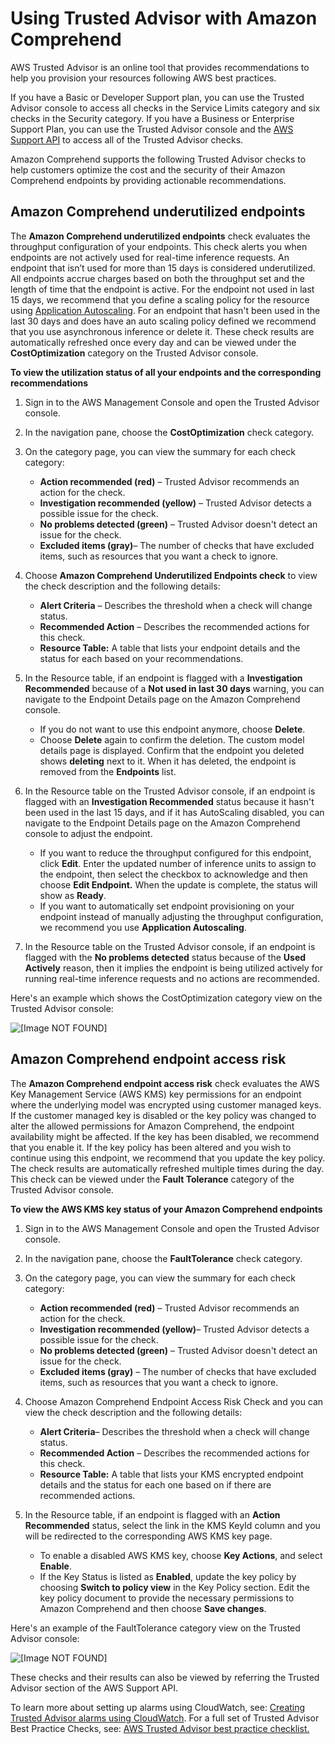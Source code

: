 # Using Trusted Advisor with Amazon Comprehend<a name="manage-endpoints-trusted-advisor"></a>

AWS Trusted Advisor is an online tool that provides recommendations to help you provision your resources following AWS best practices\.

If you have a Basic or Developer Support plan, you can use the Trusted Advisor console to access all checks in the Service Limits category and six checks in the Security category\. If you have a Business or Enterprise Support Plan, you can use the Trusted Advisor console and the [AWS Support API](https://docs.aws.amazon.com/awssupport/latest/user/Welcome.html) to access all of the Trusted Advisor checks\.

Amazon Comprehend supports the following Trusted Advisor checks to help customers optimize the cost and the security of their Amazon Comprehend endpoints by providing actionable recommendations\.

## Amazon Comprehend underutilized endpoints<a name="manage-endpoints-trusted-advisor-underutilized-endpoints"></a>

The **Amazon Comprehend underutilized endpoints** check evaluates the throughput configuration of your endpoints\. This check alerts you when endpoints are not actively used for real\-time inference requests\. An endpoint that isn’t used for more than 15 days is considered underutilized\. All endpoints accrue charges based on both the throughput set and the length of time that the endpoint is active\. For the endpoint not used in last 15 days, we recommend that you define a scaling policy for the resource using [Application Autoscaling](https://docs.aws.amazon.com/autoscaling/application/userguide/what-is-application-auto-scaling.html)\. For an endpoint that hasn't been used in the last 30 days and does have an auto scaling policy defined we recommend that you use asynchronous inference or delete it\. These check results are automatically refreshed once every day and can be viewed under the **CostOptimization** category on the Trusted Advisor console\.

**To view the utilization status of all your endpoints and the corresponding recommendations**

1. Sign in to the AWS Management Console and open the Trusted Advisor console\.

1. In the navigation pane, choose the **CostOptimization** check category\.

1. On the category page, you can view the summary for each check category:
   + **Action recommended \(red\)** – Trusted Advisor recommends an action for the check\.
   + **Investigation recommended \(yellow\)** – Trusted Advisor detects a possible issue for the check\.
   + **No problems detected \(green\)** – Trusted Advisor doesn't detect an issue for the check\.
   + **Excluded items \(gray\)**– The number of checks that have excluded items, such as resources that you want a check to ignore\.

1. Choose **Amazon Comprehend Underutilized Endpoints check** to view the check description and the following details:
   + **Alert Criteria** – Describes the threshold when a check will change status\.
   + **Recommended Action** – Describes the recommended actions for this check\.
   + **Resource Table:** A table that lists your endpoint details and the status for each based on your recommendations\.

1. In the Resource table, if an endpoint is flagged with a **Investigation Recommended** because of a **Not used in last 30 days** warning, you can navigate to the Endpoint Details page on the Amazon Comprehend console\.
   + If you do not want to use this endpoint anymore, choose **Delete**\.
   + Choose **Delete** again to confirm the deletion\. The custom model details page is displayed\. Confirm that the endpoint you deleted shows **deleting** next to it\. When it has deleted, the endpoint is removed from the **Endpoints** list\. 

1. In the Resource table on the Trusted Advisor console, if an endpoint is flagged with an **Investigation Recommended** status because it hasn't been used in the last 15 days, and if it has AutoScaling disabled, you can navigate to the Endpoint Details page on the Amazon Comprehend console to adjust the endpoint\.
   + If you want to reduce the throughput configured for this endpoint, click **Edit**\. Enter the updated number of inference units to assign to the endpoint, then select the checkbox to acknowledge and then choose **Edit Endpoint\.** When the update is complete, the status will show as **Ready**\. 
   + If you want to automatically set endpoint provisioning on your endpoint instead of manually adjusting the throughput configuration, we recommend you use **Application Autoscaling**\.

1. In the Resource table on the Trusted Advisor console, if an endpoint is flagged with the **No problems detected** status because of the **Used Actively** reason, then it implies the endpoint is being utilized actively for running real\-time inference requests and no actions are recommended\.

Here's an example which shows the CostOptimization category view on the Trusted Advisor console:

![\[Image NOT FOUND\]](http://docs.aws.amazon.com/comprehend/latest/dg/images/TA_cost_optimization_new.png)

## Amazon Comprehend endpoint access risk<a name="manage-endpoints-trusted-advisor-endpoint-access-risk"></a>

The **Amazon Comprehend endpoint access risk** check evaluates the AWS Key Management Service \(AWS KMS\) key permissions for an endpoint where the underlying model was encrypted using customer managed keys\. If the customer managed key is disabled or the key policy was changed to alter the allowed permissions for Amazon Comprehend, the endpoint availability might be affected\. If the key has been disabled, we recommend that you enable it\. If the key policy has been altered and you wish to continue using this endpoint, we recommend that you update the key policy\. The check results are automatically refreshed multiple times during the day\. This check can be viewed under the **Fault Tolerance** category of the Trusted Advisor console\.

**To view the AWS KMS key status of your Amazon Comprehend endpoints**

1. Sign in to the AWS Management Console and open the Trusted Advisor console\.

1. In the navigation pane, choose the **FaultTolerance** check category\.

1. On the category page, you can view the summary for each check category:
   + **Action recommended \(red\)** – Trusted Advisor recommends an action for the check\.
   + **Investigation recommended \(yellow\)**– Trusted Advisor detects a possible issue for the check\.
   + **No problems detected \(green\)** – Trusted Advisor doesn't detect an issue for the check\.
   + **Excluded items \(gray\)** – The number of checks that have excluded items, such as resources that you want a check to ignore\.

1. Choose Amazon Comprehend Endpoint Access Risk Check and you can view the check description and the following details:
   + **Alert Criteria**– Describes the threshold when a check will change status\.
   + **Recommended Action** – Describes the recommended actions for this check\.
   + **Resource Table:** A table that lists your KMS encrypted endpoint details and the status for each one based on if there are recommended actions\.

1. In the Resource table, if an endpoint is flagged with an **Action Recommended** status, select the link in the KMS KeyId column and you will be redirected to the corresponding AWS KMS key page\.
   + To enable a disabled AWS KMS key, choose **Key Actions**, and select **Enable**\.
   + If the Key Status is listed as **Enabled**, update the key policy by choosing **Switch to policy view** in the Key Policy section\. Edit the key policy document to provide the necessary permissions to Amazon Comprehend and then choose **Save changes**\. 

Here's an example of the FaultTolerance category view on the Trusted Advisor console:

![\[Image NOT FOUND\]](http://docs.aws.amazon.com/comprehend/latest/dg/images/TA_fault_tolerance_checks_new.png)

These checks and their results can also be viewed by referring the Trusted Advisor section of the AWS Support API\.

To learn more about setting up alarms using CloudWatch, see: [Creating Trusted Advisor alarms using CloudWatch](https://docs.aws.amazon.com/awssupport/latest/user/cloudwatch-metrics-ta.html)\. For a full set of Trusted Advisor Best Practice Checks, see: [AWS Trusted Advisor best practice checklist\.](https://aws.amazon.com/premiumsupport/technology/trusted-advisor/best-practice-checklist/)